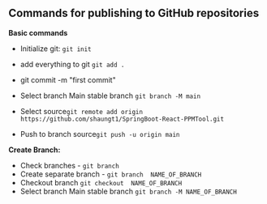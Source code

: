## Commands for publishing to GitHub repositories

**Basic commands**
- Initialize git: ```git init```
- add everything to git ```git add .```
- git commit -m "first commit"

- Select branch Main stable branch ```git branch -M main```

- Select source```git remote add origin https://github.com/shaungt1/SpringBoot-React-PPMTool.git```

- Push to branch source```git push -u origin main```







**Create Branch:**

- Check branches - ```git branch```
- Create separate branch - ```git branch  NAME_OF_BRANCH```
- Checkout branch ```git checkout  NAME_OF_BRANCH```
- Select branch Main stable branch ```git branch -M NAME_OF_BRANCH```
